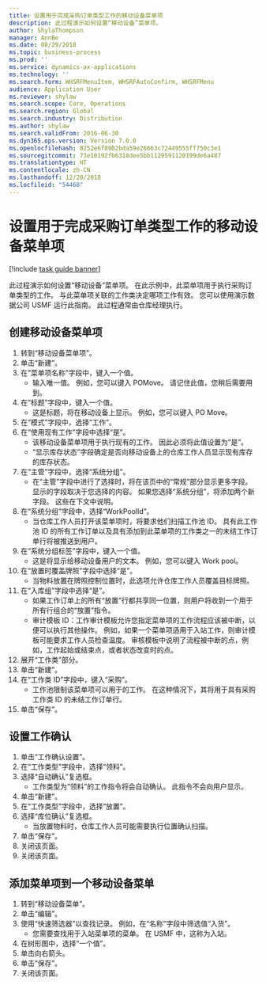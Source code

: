 ```yaml
---
title: 设置用于完成采购订单类型工作的移动设备菜单项
description: 此过程演示如何设置“移动设备”菜单项。
author: ShylaThompson
manager: AnnBe
ms.date: 08/29/2018
ms.topic: business-process
ms.prod: ''
ms.service: dynamics-ax-applications
ms.technology: ''
ms.search.form: WHSRFMenuItem, WHSRFAutoConfirm, WHSRFMenu
audience: Application User
ms.reviewer: shylaw
ms.search.scope: Core, Operations
ms.search.region: Global
ms.search.industry: Distribution
ms.author: shylaw
ms.search.validFrom: 2016-06-30
ms.dyn365.ops.version: Version 7.0.0
ms.openlocfilehash: 8252e6f8902bda59e26663c72449555ff750c3e1
ms.sourcegitcommit: 73e10192fb6318dee5bb1129591120199de6a487
ms.translationtype: HT
ms.contentlocale: zh-CN
ms.lasthandoff: 12/20/2018
ms.locfileid: "54468"
---
```

# <a name="set-up-a-mobile-device-menu-item-for-completing-work-of-type-purchase-order"></a>设置用于完成采购订单类型工作的移动设备菜单项

[!include [task guide banner](../../includes/task-guide-banner.md)]

此过程演示如何设置“移动设备”菜单项。 在此示例中，此菜单项用于执行采购订单类型的工作。 与此菜单项关联的工作类决定哪项工作有效。 您可以使用演示数据公司 USMF 运行此指南。 此过程通常由仓库经理执行。


## <a name="create-a-mobile-device-menu-item"></a>创建移动设备菜单项
1. 转到“移动设备菜单项”。
2. 单击“新建”。
3. 在“菜单项名称”字段中，键入一个值。
    * 输入唯一值。 例如，您可以键入 POMove。 请记住此值，您稍后需要用到。  
4. 在“标题”字段中，键入一个值。
    * 这是标题，将在移动设备上显示。 例如，您可以键入 PO Move。  
5. 在“模式”字段中，选择“工作”。
6. 在“使用现有工作”字段中选择“是”。
    * 该移动设备菜单项用于执行现有的工作。 因此必须将此值设置为“是”。  
    * “显示库存状态”字段确定是否向移动设备上的仓库工作人员显示现有库存的库存状态。  
7. 在“主管”字段中，选择“系统分组”。
    * 在“主管”字段中进行了选择时，将在该页中的“常规”部分显示更多字段。 显示的字段取决于您选择的内容。 如果您选择“系统分组”，将添加两个新字段。 这些在下文中说明。  
8. 在“系统分组”字段中，选择“WorkPoolId”。
    * 当仓库工作人员打开该菜单项时，将要求他们扫描工作池 ID。 具有此工作池 ID 的所有工作订单以及具有添加到此菜单项的工作类之一的未结工作订单行将被推送到用户。  
9. 在“系统分组标签”字段中，键入一个值。
    * 这是将显示给移动设备用户的文本。 例如，您可以键入 Work pool。  
10. 在“放置时覆盖牌照”字段中选择“是”。
    * 当物料放置在牌照控制位置时，此选项允许仓库工作人员覆盖目标牌照。  
11. 在“入库组”字段中选择“是”。
    * 如果工作订单上的所有“放置”行都共享同一位置，则用户将收到一个用于所有行组合的“放置”指令。  
    * 审计模板 ID：工作审计模板允许您指定菜单项的工作流程应该被中断，以便可以执行其他操作。 例如，如果一个菜单项适用于入站工作，则审计模板可能要求工作人员检查温度。 审核模板中说明了流程被中断的点，例如，工作起始或结束点，或者状态改变时的点。  
12. 展开“工作类”部分。
13. 单击“新建”。
14. 在“工作类 ID”字段中，键入“采购”。
    * 工作池限制该菜单项可以用于的工作。 在这种情况下，其将用于具有采购工作类 ID 的未结工作订单行。  
15. 单击“保存”。

## <a name="set-up-work-confirmation"></a>设置工作确认
1. 单击“工作确认设置”。
2. 在“工作类型”字段中，选择“领料”。
3. 选择“自动确认”复选框。
    * 工作类型为“领料”的工作指令将会自动确认。 此指令不会向用户显示。  
4. 单击“新建”。
5. 在“工作类型”字段中，选择“放置”。
6. 选择“库位确认”复选框。
    * 当放置物料时，仓库工作人员可能需要执行位置确认扫描。  
7. 单击“保存”。
8. 关闭该页面。
9. 关闭该页面。

## <a name="add-the-menu-item-to-a-mobile-device-menu"></a>添加菜单项到一个移动设备菜单
1. 转到“移动设备菜单”。
2. 单击“编辑”。
3. 使用“快速筛选器”以查找记录。 例如，在“名称”字段中筛选值“入货”。
    * 您需要查找用于入站菜单项的菜单。 在 USMF 中，这称为入站。  
4. 在树形图中，选择“一个值”。
5. 单击向右箭头。
6. 单击“保存”。
7. 关闭该页面。

